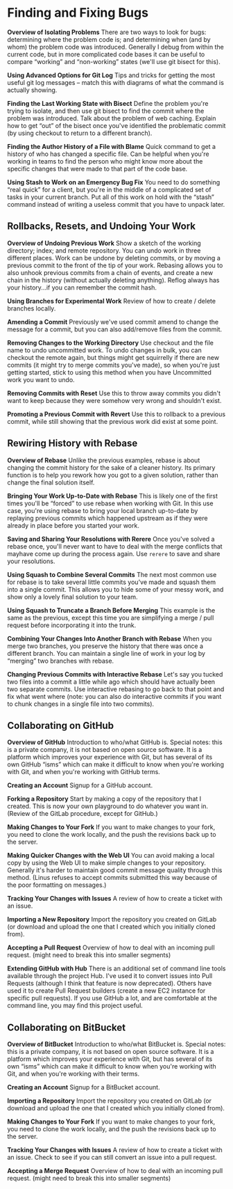 # Finding and Fixing Bugs

**Overview of Isolating Problems**
There are two ways to look for bugs: determining where the problem code is; and determining when (and by whom) the problem code was introduced. Generally I debug from within the current code, but in more complicated code bases it can be useful to compare “working” and “non-working” states (we'll use git bisect for this).

**Using Advanced Options for Git Log**
Tips and tricks for getting the most useful git log messages – match this with diagrams of what the command is actually showing.

**Finding the Last Working State with Bisect**
Define the problem you're trying to isolate, and then use git bisect to find the commit where the problem was introduced. Talk about the problem of web caching. Explain how to get “out” of the bisect once you've identified the problematic commit (by using checkout to return to a different branch).

**Finding the Author History of a File with Blame**
Quick command to get a history of who has changed a specific file. Can be helpful when you're working in teams to find the person who might know more about the specific changes that were made to that part of the code base.

**Using Stash to Work on an Emergency Bug Fix**
You need to do something “real quick” for a client, but you're in the middle of a complicated set of tasks in your current branch. Put all of this work on hold with the “stash” command instead of writing a useless commit that you have to unpack later.

## Rollbacks, Resets, and Undoing Your Work

**Overview of Undoing Previous Work**
Show a sketch of the working directory; index; and remote repository. You can undo work in three different places. Work can be undone by deleting commits, or by moving a previous commit to the front of the tip of your work. Rebasing allows you to also unhook previous commits from a chain of events, and create a new chain in the history (without actually deleting anything). Reflog always has your history...if you can remember the commit hash.

**Using Branches for Experimental Work**
Review of how to create / delete branches locally.

**Amending a Commit**
Previously we've used commit amend to change the  message for a commit, but you can also add/remove files from the commit.

**Removing Changes to the Working Directory**
Use checkout and the file name to undo uncommitted work. To undo changes in bulk, you can checkout the remote again, but things might get squirrelly if there are new commits (it might try to merge commits you've made), so when you're just getting started, stick to using this method when you have Uncommitted work you want to undo.

**Removing Commits with Reset**
Use this to throw away commits you didn't want to keep because they were somehow very wrong and shouldn't exist.

**Promoting a Previous Commit with Revert**
Use this to rollback to a previous commit, while still showing that the previous work did exist at some point.

## Rewiring History with Rebase

**Overview of Rebase**
Unlike the previous examples, rebase is about changing the commit history for the sake of a cleaner history. Its primary function is to help you rework how you got to a given solution, rather than change the final solution itself.

**Bringing Your Work Up-to-Date with Rebase**
This is likely one of the first times you'll be “forced” to use rebase when working with Git. In this use case, you're using rebase to bring your local branch up-to-date by replaying previous commits which happened upstream as if they were already in place before you started your work.

**Saving and Sharing Your Resolutions with Rerere**
Once you've solved a rebase once, you'll never want to have to deal with the merge conflicts that mayhave come up during the process again. Use `rerere` to save and share your resolutions.

**Using Squash to Combine Several Commits**
The next most common use for rebase is to take several little commits you've made and squash them into a single commit. This allows you to hide some of your messy work, and show only a lovely final solution to your team.

**Using Squash to Truncate a Branch Before Merging**
This example is the same as the previous, except this time you are simplifying a merge / pull request before incorporating it into the trunk.

**Combining Your Changes Into Another Branch with Rebase**
When you merge two branches, you preserve the history that there was once a different branch. You can maintain a single line of work in your log by “merging” two branches with rebase.

**Changing Previous Commits with Interactive Rebase**
Let's say you tucked two files into a commit a little while ago which should have actually been two separate commits. Use interactive rebasing to go back to that point and fix what went where (note: you can also do interactive commits if you want to chunk changes in a single file into two commits).

## Collaborating on GitHub

**Overview of GitHub**
Introduction to who/what GitHub is. Special notes: this is a private company, it is not based on open source software. It is a platform which improves your experience with Git, but has several of its own GitHub “isms” which can make it difficult to know when you're working with Git, and when you're working with GitHub terms.

**Creating an Account**
Signup for a GitHub account.

**Forking a Repository**
Start by making a copy of the repository that I created. This is now your own playground to do whatever you want in. (Review of the GitLab procedure, except for GitHub.)

**Making Changes to Your Fork**
If you want to make changes to your fork, you need to clone the work locally, and the push the revisions back up to the server.

**Making Quicker Changes with the Web UI**
You can avoid making a local copy by using the Web UI to make simple changes to your repository. Generally it's harder to maintain good commit message quality through this method. (Linus refuses to accept commits submitted this way because of the poor formatting on messages.)

**Tracking Your Changes with Issues**
A review of how to create a ticket with an issue.

**Importing a New Repository**
Import the repository you created on GitLab (or download and upload the one that I created which you initially cloned from).

**Accepting a Pull Request**
Overview of how to deal with an incoming pull request. (might need to break this into smaller segments)

**Extending GitHub with Hub**
There is an additional set of command line tools available through the project Hub. I've used it to convert issues into Pull Requests (although I think that feature is now deprecated). Others have used it to create Pull Request builders (create a new EC2 instance for specific pull requests). If you use GitHub a lot, and are comfortable at the command line, you may find this project useful.

## Collaborating on BitBucket

**Overview of BitBucket**
Introduction to who/what BitBucket is. Special notes: this is a private company, it is not based on open source software. It is a platform which improves your experience with Git, but has several of its own “isms” which can make it difficult to know when you're working with Git, and when you're working with their terms.

**Creating an Account**
Signup for a BitBucket account.

**Importing a Repository**
Import the repository you created on GitLab (or download and upload the one that I created which you initially cloned from).

**Making Changes to Your Fork**
If you want to make changes to your fork, you need to clone the work locally, and the push the revisions back up to the server.

**Tracking Your Changes with Issues**
A review of how to create a ticket with an issue. Check to see if you can still convert an issue into a pull request.

**Accepting a Merge Request**
Overview of how to deal with an incoming pull request. (might need to break this into smaller segments)
